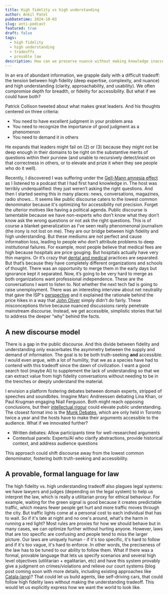 ```yaml
---
title: High fidelity vs high understanding
author: Ankil Patel
pubDatetime: 2024-10-03
slug: anti-podcast
featured: true
draft: false
tags:
  - high fidelity
  - high understanding
  - tradeoffs
  - provable law
description: How can we preserve nuance without making knowledge inaccessible?
---
```


In an era of abundant information, we grapple daily with a difficult tradeoff: the tension between high fidelity (deep expertise, complexity, and nuance) and high understanding (clarity, approachability, and usability). We often compromise depth for breadth, or fidelity for accessibility. But what if we could have both?

Patrick Collison tweeted about what makes great leaders. And his thoughts centered on three criteria:

- You need to have excellent judgment in your problem area
- You need to recognize the importance of good judgment as a phenomenon
- You need to demand it in others

He expands that leaders might fail on (2) or (3) because they might not be deep enough in their domains to be right on the substantive merits of questions within their purview (and unable to recursively detect/insist on that correctness in others, or to elevate and prize it when they see people who do it well).

Recently, I discovered I was suffering under the [Gell-Mann amnesia effect](https://en.wikipedia.org/wiki/Michael_Crichton#Gell-Mann_amnesia_effect) as I listened to a podcast that I had first hand knowledge in. The host was terribly underqualified: they just weren’t asking the right questions. And then I started seeing this in many places: news, conversations, magazines, radio shows… It seems like public discourse caters to the lowest common denominator because it's optimizing for accessibility not precision. Forget the ulterior motives like having a political agenda. Public discourse is lamentable because we have non-experts who don’t know what they don’t know ask the wrong questions or not ask the right questions. This is of course a blanket generalization as I've seen really phenomenonal journalism (the irony is not lost on me). They are our bridge between high fidelity and high understanding. But these mediums are not perfect and cause information loss, leading to people who don’t attribute problems to deep institutional failures. For example, most people believe that medical fees are high because hospitals are price gouging. But hospitals actually have very thin margins. Or it’s crazy that [dental and medical](https://www.theatlantic.com/health/archive/2017/03/why-dentistry-is-separated-from-medicine/518979/) practices are separated. But that’s because they have completely different organizations and schools of thought. There was an opportunity to merge them in the early days but ignorance kept it separated. Now, it’s going to be very hard to merge as both organizations want professional independence. These are the conversations I want to listen to. Not whether the next tech fad is going to raise unemployment. There was an interesting interview about net neutrality that gave the ISP's [perspective](https://www.youtube.com/watch?v=hKD-lBrZ_Gg) and it explained the rationale behind the price hikes in a way that [John Oliver](https://www.youtube.com/watch?v=fpbOEoRrHyU) simply didn't do fairly. These misconceptions thrive because nuanced discussions rarely penetrate mainstream discourse. Instead, we get accessible, simplistic stories that fail to address the deeper “why” behind the facts.

## A new discourse model

There is a gap in the public discourse. And this divide between fidelity and understanding only exacerbates the asymmetry between the supply and demand of information. The goal is to be both truth-seeking **and** accessible. I would even argue, with a lot of humility, that we as a species have had to contend with this tradeoff since the dawn of civilization. I want a good search tool (maybe AI) to supplement the lack of understanding so that we can extract value from high fidelity conversations without needing to be in the trenches or deeply understand the material.

I envision a platform fostering debates between domain experts, stripped of speeches and soundbites. Imagine Marc Andreessen debating Lina Khan, or Paul Krugman engaging Niall Ferguson. Both might reach opposing conclusions, but their [intellectual rigour](/posts/conspiracy) could elevate public understanding. The closest format imo is the [Munk Debates](https://munkdebates.com/), which are only held in Toronto twice a year and the hosts have to make their arguments accessible to the audience. What if we innovated further?

- Written debates: Allow participants time for well-researched arguments
- Contextual panels: Experts/AI who clarify abstractions, provide historical context, and address audience questions

This approach could shift discourse away from the lowest common denominator, fostering both truth-seeking and accessibility.

## A provable, formal language for law

The high fidelity vs. high understanding tradeoff also plagues legal systems: we have lawyers and judges (depending on the legal system) to help us interpret the law, which is really a utilitarian proxy for ethical behaviour. For example, waiting for the green signal is good because it creates predictable traffic, which means fewer people get hurt and more traffic moves through the city. But traffic lights come at a personal cost to each individual that has to wait. So if it's late at night and no one's around, what's the harm in running a red light? Most rules are proxies for how we should behave but in many cases, we can optimize further without hurting anyone. However, laws that are too specific are confusing and people tend to miss the larger picture. Our laws are uniquely human - if it's too specific, it's hard to follow and if it's too vague, it's hard to enforce. In other words, the preciseness of the law has to be tuned to our ability to follow them. What if there was a formal, provable language that lets us specify scenarios and several high level objectives (utilitarian + egalitarian, etc) and have this system provably give a judgment on crimes/violations and relieve our court systems (blog post coming soon with more details, including existing approaches like [Catala-lang](https://catala-lang.org/))? That could let us build agents, like self-driving cars, that could follow high fidelity laws without making the understanding tradeoff. This would let us explicitly express how we want the world to look like.
